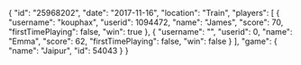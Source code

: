 {
  "id": "25968202",
  "date": "2017-11-16",
  "location": "Train",
  "players": [
    {
      "username": "kouphax",
      "userid": 1094472,
      "name": "James",
      "score": 70,
      "firstTimePlaying": false,
      "win": true
    },
    {
      "username": "",
      "userid": 0,
      "name": "Emma",
      "score": 62,
      "firstTimePlaying": false,
      "win": false
    }
  ],
  "game": {
    "name": "Jaipur",
    "id": 54043
  }
}
